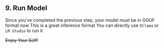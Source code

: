 ## 9. Run Model
Since you've completed the previous step, your model must be in GGUF format now
This is a great inference format
You can directly use `Ollama` or `LM Studio` to run it

~~Enjoy Your Self!~~